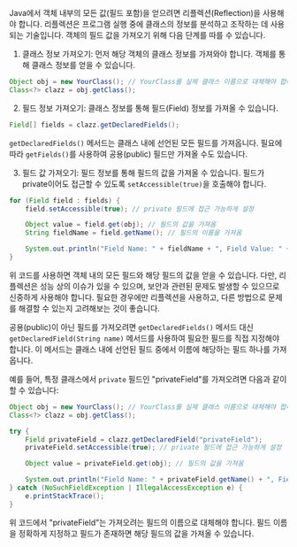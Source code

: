 Java에서 객체 내부의 모든 값(필드 포함)을 얻으려면 리플렉션(Reflection)을 사용해야 합니다. 리플렉션은 프로그램 실행 중에 클래스의 정보를 분석하고 조작하는 데 사용되는 기술입니다. 객체의 필드 값을 가져오기 위해 다음 단계를 따를 수 있습니다.

1. 클래스 정보 가져오기: 먼저 해당 객체의 클래스 정보를 가져와야 합니다. 객체를 통해 클래스 정보를 얻을 수 있습니다.

```java
Object obj = new YourClass(); // YourClass를 실제 클래스 이름으로 대체해야 합니다.
Class<?> clazz = obj.getClass();
```

2. 필드 정보 가져오기: 클래스 정보를 통해 필드(Field) 정보를 가져올 수 있습니다.

```java
Field[] fields = clazz.getDeclaredFields();
```

`getDeclaredFields()` 메서드는 클래스 내에 선언된 모든 필드를 가져옵니다. 필요에 따라 `getFields()`를 사용하여 공용(public) 필드만 가져올 수도 있습니다.

3. 필드 값 가져오기: 필드 정보를 통해 필드의 값을 가져올 수 있습니다. 필드가 private이어도 접근할 수 있도록 `setAccessible(true)`을 호출해야 합니다.

```java
for (Field field : fields) {
    field.setAccessible(true); // private 필드에 접근 가능하게 설정

    Object value = field.get(obj); // 필드의 값을 가져옴
    String fieldName = field.getName(); // 필드의 이름을 가져옴

    System.out.println("Field Name: " + fieldName + ", Field Value: " + value);
}
```

위 코드를 사용하면 객체 내의 모든 필드와 해당 필드의 값을 얻을 수 있습니다. 다만, 리플렉션은 성능 상의 이슈가 있을 수 있으며, 보안과 관련된 문제도 발생할 수 있으므로 신중하게 사용해야 합니다. 필요한 경우에만 리플렉션을 사용하고, 다른 방법으로 문제를 해결할 수 있는지 고려해보는 것이 좋습니다.



공용(public)이 아닌 필드를 가져오려면 `getDeclaredFields()` 메서드 대신 `getDeclaredField(String name)` 메서드를 사용하여 필요한 필드를 직접 지정해야 합니다. 이 메서드는 클래스 내에 선언된 필드 중에서 이름에 해당하는 필드 하나를 가져옵니다.

예를 들어, 특정 클래스에서 `private` 필드인 "privateField"를 가져오려면 다음과 같이 할 수 있습니다:

```java
Object obj = new YourClass(); // YourClass를 실제 클래스 이름으로 대체해야 합니다.
Class<?> clazz = obj.getClass();

try {
    Field privateField = clazz.getDeclaredField("privateField");
    privateField.setAccessible(true); // private 필드에 접근 가능하게 설정

    Object value = privateField.get(obj); // 필드의 값을 가져옴

    System.out.println("Field Name: " + privateField.getName() + ", Field Value: " + value);
} catch (NoSuchFieldException | IllegalAccessException e) {
    e.printStackTrace();
}
```

위 코드에서 "privateField"는 가져오려는 필드의 이름으로 대체해야 합니다. 필드 이름을 정확하게 지정하고 필드가 존재하면 해당 필드의 값을 가져올 수 있습니다.
